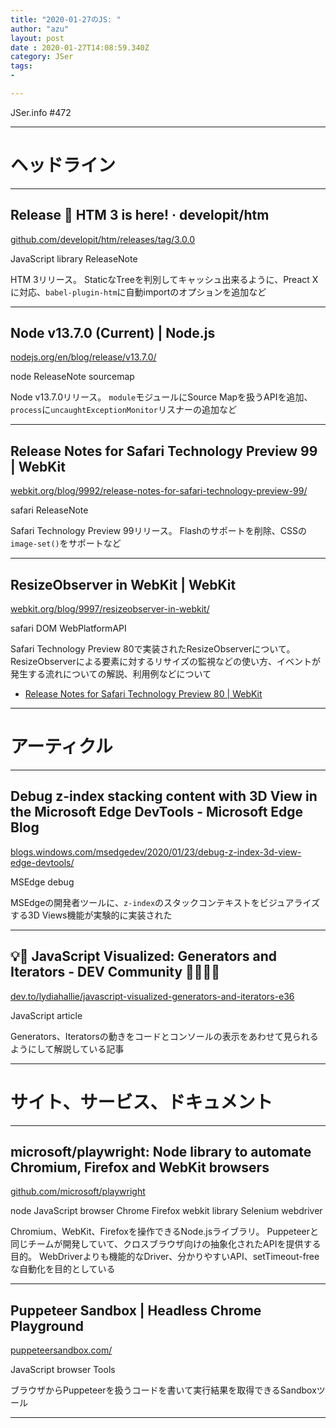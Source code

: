 ```yaml
---
title: "2020-01-27のJS: "
author: "azu"
layout: post
date : 2020-01-27T14:08:59.340Z
category: JSer
tags:
-

---
```


JSer.info #472

----

<h1 class="site-genre">ヘッドライン</h1>

----

## Release 🎉 HTM 3 is here! · developit/htm
[github.com/developit/htm/releases/tag/3.0.0](https://github.com/developit/htm/releases/tag/3.0.0 "Release 🎉 HTM 3 is here! · developit/htm")
<p class="jser-tags jser-tag-icon"><span class="jser-tag">JavaScript</span> <span class="jser-tag">library</span> <span class="jser-tag">ReleaseNote</span></p>

HTM 3リリース。
StaticなTreeを判別してキャッシュ出来るように、Preact Xに対応、`babel-plugin-htm`に自動importのオプションを追加など


----

## Node v13.7.0 (Current) | Node.js
[nodejs.org/en/blog/release/v13.7.0/](https://nodejs.org/en/blog/release/v13.7.0/ "Node v13.7.0 (Current) | Node.js")
<p class="jser-tags jser-tag-icon"><span class="jser-tag"> node</span> <span class="jser-tag">ReleaseNote</span> <span class="jser-tag">sourcemap</span></p>

Node v13.7.0リリース。
`module`モジュールにSource Mapを扱うAPIを追加、`process`に`uncaughtExceptionMonitor`リスナーの追加など


----

## Release Notes for Safari Technology Preview 99 | WebKit
[webkit.org/blog/9992/release-notes-for-safari-technology-preview-99/](https://webkit.org/blog/9992/release-notes-for-safari-technology-preview-99/ "Release Notes for Safari Technology Preview 99 | WebKit")
<p class="jser-tags jser-tag-icon"><span class="jser-tag">safari</span> <span class="jser-tag">ReleaseNote</span></p>

Safari Technology Preview 99リリース。
Flashのサポートを削除、CSSの`image-set()`をサポートなど


----

## ResizeObserver in WebKit | WebKit
[webkit.org/blog/9997/resizeobserver-in-webkit/](https://webkit.org/blog/9997/resizeobserver-in-webkit/ "ResizeObserver in WebKit | WebKit")
<p class="jser-tags jser-tag-icon"><span class="jser-tag">safari</span> <span class="jser-tag">DOM</span> <span class="jser-tag">WebPlatformAPI</span></p>

Safari Technology Preview 80で実装されたResizeObserverについて。
ResizeObserverによる要素に対するリサイズの監視などの使い方、イベントが発生する流れについての解説、利用例などについて

- [Release Notes for Safari Technology Preview 80 | WebKit](https://webkit.org/blog/8825/release-notes-for-safari-technology-preview-80/ "Release Notes for Safari Technology Preview 80 | WebKit")

----
<h1 class="site-genre">アーティクル</h1>

----

## Debug z-index stacking content with 3D View in the Microsoft Edge DevTools - Microsoft Edge Blog
[blogs.windows.com/msedgedev/2020/01/23/debug-z-index-3d-view-edge-devtools/](https://blogs.windows.com/msedgedev/2020/01/23/debug-z-index-3d-view-edge-devtools/ "Debug z-index stacking content with 3D View in the Microsoft Edge DevTools - Microsoft Edge Blog")
<p class="jser-tags jser-tag-icon"><span class="jser-tag">MSEdge</span> <span class="jser-tag">debug</span></p>

MSEdgeの開発者ツールに、`z-index`のスタックコンテキストをビジュアライズする3D Views機能が実験的に実装された


----

## 💡🎁 JavaScript Visualized: Generators and Iterators - DEV Community 👩‍💻👨‍💻
[dev.to/lydiahallie/javascript-visualized-generators-and-iterators-e36](https://dev.to/lydiahallie/javascript-visualized-generators-and-iterators-e36 "💡🎁 JavaScript Visualized: Generators and Iterators - DEV Community 👩‍💻👨‍💻")
<p class="jser-tags jser-tag-icon"><span class="jser-tag">JavaScript</span> <span class="jser-tag">article</span></p>

Generators、Iteratorsの動きをコードとコンソールの表示をあわせて見られるようにして解説している記事


----
<h1 class="site-genre">サイト、サービス、ドキュメント</h1>

----

## microsoft/playwright: Node library to automate Chromium, Firefox and WebKit browsers
[github.com/microsoft/playwright](https://github.com/microsoft/playwright "microsoft/playwright: Node library to automate Chromium, Firefox and WebKit browsers")
<p class="jser-tags jser-tag-icon"><span class="jser-tag"> node</span> <span class="jser-tag">JavaScript</span> <span class="jser-tag">browser</span> <span class="jser-tag">Chrome</span> <span class="jser-tag">Firefox</span> <span class="jser-tag">webkit</span> <span class="jser-tag">library</span> <span class="jser-tag">Selenium</span> <span class="jser-tag">webdriver</span></p>

Chromium、WebKit、Firefoxを操作できるNode.jsライブラリ。
Puppeteerと同じチームが開発していて、クロスブラウザ向けの抽象化されたAPIを提供する目的。
WebDriverよりも機能的なDriver、分かりやすいAPI、setTimeout-freeな自動化を目的としている


----

## Puppeteer Sandbox | Headless Chrome Playground
[puppeteersandbox.com/](https://puppeteersandbox.com/ "Puppeteer Sandbox | Headless Chrome Playground")
<p class="jser-tags jser-tag-icon"><span class="jser-tag">JavaScript</span> <span class="jser-tag">browser</span> <span class="jser-tag">Tools</span></p>

ブラウザからPuppeteerを扱うコードを書いて実行結果を取得できるSandboxツール


----
